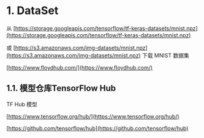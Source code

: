 # 1. DataSet



从 [https://storage.googleapis.com/tensorflow/tf-keras-datasets/mnist.npz](https://storage.googleapis.com/tensorflow/tf-keras-datasets/mnist.npz) 




或 [https://s3.amazonaws.com/img-datasets/mnist.npz](https://s3.amazonaws.com/img-datasets/mnist.npz) 下载 MNIST 数据集


[https://www.floydhub.com/](https://www.floydhub.com/)





## 1.1. 模型仓库TensorFlow Hub



TF Hub 模型


[https://www.tensorflow.org/hub/](https://www.tensorflow.org/hub/)




[https://github.com/tensorflow/hub](https://github.com/tensorflow/hub)











































































































